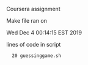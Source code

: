 Coursera assignment

Make file ran on

Wed Dec  4 00:14:15 EST 2019

lines of code in script

      20 guessinggame.sh
